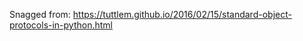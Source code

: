 <!-- TITLE: Python Object Functions -->
<!-- SUBTITLE: A quick summary of Python Object Functions -->

Snagged from: https://tuttlem.github.io/2016/02/15/standard-object-protocols-in-python.html

